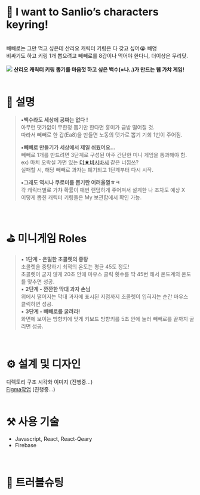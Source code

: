 <br/>

# 🤡 I want to Sanlio’s characters keyring!
<br/>
<aside>
빼빼로는 그만 먹고 싶은데 산리오 캐릭터 키링은 다 갖고 싶어😭 빼앵 <br/>
비싸기도 하고 키링 1개 뽑으려고 빼빼로를 8갑이나 먹어야 한다니, 더이상은 무리닷. <br/>
<br/>
<img src = "https://wshop3.wonderscdn.app/91320/1geggm06cg2m/025E/025E0978F2134610C292B7A06CF9DCE5/350x350/20221102071307.JPG") />
<b>산리오 캐릭터 키링 뽑기를 마음껏 하고 싶은 백수(=나..)가 만드는 웹 가챠 게임! </b> <br/>
</aside>
<br/>


# 🎲 설명

> **▪️백수라도 세상에 공짜는 없다 !** <br/>
> 아무런 댓가없이 무한정 뽑기만 한다면 흥미가 금방 떨어질 것.<br/>
> 따라서 빼빼로 한 갑(Ea8)을 만들면 노동의 댓가로 뽑기 기회 1번이 주어짐.<br/>
>
> **▪️빼빼로 만들기가 세상에서 제일 쉬웠어요…** <br/>
> 빼빼로 1개를 만드려면 3단계로 구성된 아주 간단한 미니 게임을 통과해야 함.<br/>
> ex) 마치 오락실 가면 있는 [더★비시바시](http://bishibashi.uniana.com/main.php?mid=game02) 같은 너낌쓰?<br/>
> 실패할 시, 해당 빼빼로 과자는 폐기되고 1단계부터 다시 시작.<br/>
>
> **▪️그래도 역시나 쿠로미를 뽑기란 어려울껄ㅎㅋ** <br/>
> 각 캐릭터별로 가챠 확률이 매번 랜덤하게 주어져서 설계한 나 조차도 예상 X<br/>
> 이렇게 뽑힌 캐릭터 키링들은 My 보관함에서 확인 가능.<br/>
<br/>

# ⛳ 미니게임 Roles

> ▪️ **1단계 - 은밀한 초콜렛의 중탕** <br/>
> 초콜렛을 중탕하기 최적의 온도는 평균 45도 정도! <br/>
> 초콜렛이 굳지 않게 20초 안에 마우스 클릭 횟수를 딱 45번 해서 온도계의 온도를 맞추면 성공. <br/>
> ▪️ **2단계 - 깐깐한 막대 과자 손님** <br/>
> 위에서 떨어지는 막대 과자에 표시된 지점까지 초콜렛이 입혀지는 순간 마우스 클릭하면 성공. <br/>
> ▪️ **3단계 - 빼빼로를 굴려라!** <br/>
> 화면에 보이는 방향키에 맞게 키보드 방향키를 5초 안에 눌러 빼빼로를 끝까지 굴리면 성공. <br/>
<br/>

# ⚙️ 설계 및 디자인

디렉토리 구조 시각화 이미지 (진행중…) <br/>
[Figma작업](https://www.figma.com/file/CfaAcLlow7WUaVyA9BiJCY/thon-I's-team-library?node-id=511%3A2&t=BS40wsaSbd0fzkHE-1‣) (진행중…)<br/>
<br/>

# ⚒️ 사용 기술

- Javascript, React, React-Qeary
- Firebase
<br/>

# 💭 트러블슈팅
